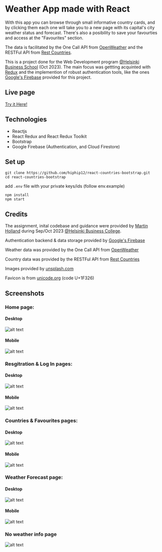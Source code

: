 # Weather App made with React

With this app you can browse through small informative country cards, and by clicking them each one will take you to a new page with its capital's city weather status and forecast. There's also a posibility to save your favourties and access at the "Favourites" section.

The data is facilitated by the One Call API from [OpenWeather](https://openweathermap.org/) and the RESTFul API from [Rest Countries](https://restcountries.com/).

This is a project done for the Web Development program [@Helsinki Business School](https://en.bc.fi) (Oct 2023). The main focus was gettting acquinted with [Redux](https://react-redux.js.org/) and the implemention of robust authentication tools, like the ones [Google's Firebase](https://firebase.google.com/) provided for this project.

## Live page

[Try it Here!](https://scintillating-speculoos-f62937.netlify.app/)

## Technologies

- Reactjs
- React Redux and React Redux Toolkit​​​​​​
- Bootstrap
- Google Firebase (Authentication, and Cloud Firestore)

## Set up

```shell
git clone https://github.com/hiphip12/react-countries-bootstrap.git
cd react-countries-bootstrap
```
add `.env` file with your private keys/ids (follow env.example)

```shell
npm install
npm start
```
## Credits

The assignment, inital codebase and guidance were provided by [Martin Holland](https://github.com/martin-holland) during Sep/Oct 2023 [@Helsinki Business College](https://en.bc.fi).

Authentication backend & data storage provided by [Google's Firebase](https://firebase.google.com/)

Weather data was provided by the One Call API from [OpenWeather](https://openweathermap.org/)

Country data was provided by the RESTFul API from [Rest Countries](https://restcountries.com/)

Images provided by [unsplash.com](https://unsplash.com/photos/sea-near-rocks-during-black-clouds-pCqyc6EgQwE)

Favicon is from [unicode.org](https://unicode.org/emoji/charts/full-emoji-list.html#1f326) (code U+1F326)

## Screenshots

### Home page:
#### Desktop
![alt text](src/assets/screenshots/homepage-desktop.png)
#### Mobile
![alt text](src/assets/screenshots/homepage-mobile.png)

### Resgitration & Log In pages:
#### Desktop
![alt text](src/assets/screenshots/register-desktop.png)
#### Mobile
![alt text](src/assets/screenshots/login-mobile.png)

### Countries & Favourites pages:
#### Desktop
![alt text](src/assets/screenshots/countries-desktop.png)
#### Mobile
![alt text](src/assets/screenshots/favourties-mobile.png)

### Weather Forecast page:
#### Desktop
![alt text](src/assets/screenshots/forecast-desktop.png)
#### Mobile
![alt text](src/assets/screenshots/forecast-mobile.png)

### No weather info page
![alt text](src/assets/screenshots/error-mobile.png)

